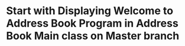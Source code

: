 # Start with Displaying Welcome to Address Book Program in Address Book Main class on Master branch
